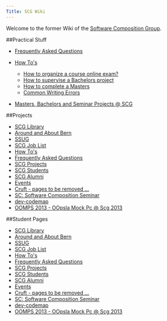 ```yaml
---
Title: SCG Wiki
---
```


Welcome to the former Wiki of the [Software Composition Group](%base_url%/).

##Practical Stuff

-  [Frequently Asked Questions](%base_url%/wiki/faq)
-  [How To's](%base_url%/wiki/howtos)
	-  [How to organize a course online exam?](%base_url%/wiki/howtos/howtoorganizeacourseonlineexam)
	-  [How to supervise a Bachelors project](%base_url%/wiki/howtos/howtosuperviseabachelorsproject)
	-  [How to complete a Masters](%base_url%/wiki/howtos/howtocompleteamasters)
	-  [Common Writing Errors](%base_url%/wiki/howtos/commonwritingerrors)

-  [Masters, Bachelors and Seminar Projects @ SCG](%base_url%/wiki/projects/mastersbachelorsprojects)

##Projects

- [SCG Library](wiki/scglibrary)
- [Around and About Bern](wiki/aroundandaboutbern)
- [SSUG](wiki/ssug)
- [SCG Job List](wiki/scgjoblist)
- [How To's](wiki/howtos)
- [Frequently Asked Questions](wiki/faq)
- [SCG Projects](wiki/projects)
- [SCG Students](wiki/students)
- [SCG Alumni](wiki/alumni)
- [Events](wiki/events)
- [Cruft - pages to be removed ...](wiki/cruft)
- [SC: Software Composition Seminar](wiki/softwarecompositionseminar)
- [dev-codemap](wiki/devcodemap)
- [OOMPS 2013 - OOpsla Mock Pc @ Scg 2013](wiki/oomps-2013)


##Student Pages
- [SCG Library](wiki/scglibrary)
- [Around and About Bern](wiki/aroundandaboutbern)
- [SSUG](wiki/ssug)
- [SCG Job List](wiki/scgjoblist)
- [How To's](wiki/howtos)
- [Frequently Asked Questions](wiki/faq)
- [SCG Projects](wiki/projects)
- [SCG Students](wiki/students)
- [SCG Alumni](wiki/alumni)
- [Events](wiki/events)
- [Cruft - pages to be removed ...](wiki/cruft)
- [SC: Software Composition Seminar](wiki/softwarecompositionseminar)
- [dev-codemap](wiki/devcodemap)
- [OOMPS 2013 - OOpsla Mock Pc @ Scg 2013](wiki/oomps-2013)

